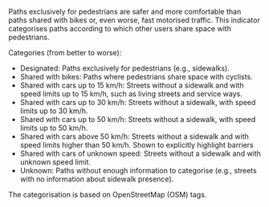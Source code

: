 Paths exclusively for pedestrians are safer and more comfortable than paths shared with bikes or, even worse, fast
motorised traffic. This indicator categorises paths according to which other users share space with pedestrians.

Categories (from better to worse):
* Designated: Paths exclusively for pedestrians (e.g., sidewalks).
* Shared with bikes: Paths where pedestrians share space with cyclists.
* Shared with cars up to 15 km/h: Streets without a sidewalk and with speed limits up to 15 km/h, such as living streets and service ways.
* Shared with cars up to 30 km/h: Streets without a sidewalk, with speed limits up to 30 km/h.
* Shared with cars up to 50 km/h: Streets without a sidewalk, with speed limits up to 50 km/h.
* Shared with cars above 50 km/h: Streets without a sidewalk and with speed limits higher than 50 km/h. Shown to explicitly highlight barriers
* Shared with cars of unknown speed: Streets without a sidewalk and with unknown speed limit.
* Unknown: Paths without enough information to categorise (e.g., streets with no information about sidewalk presence).

The categorisation is based on OpenStreetMap (OSM) tags.